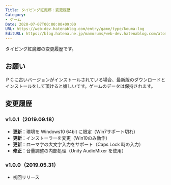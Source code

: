 ```yaml
---
Title: タイピング紅魔郷：変更履歴
Category:
- ゲーム
Date: 2020-07-07T00:00:00+09:00
URL: https://web-dev.hatenablog.com/entry/game/type/kouma-log
EditURL: https://blog.hatena.ne.jp/mamorums/web-dev.hatenablog.com/atom/entry/26006613436159392
---
```


タイピング紅魔郷の変更履歴です。


## お願い
ＰＣに古いバージョンがインストールされている場合、最新版のダウンロードとインストールをして頂けると嬉しいです。ゲームのデータは保持されます。


## 変更履歴
### v1.0.1（2019.09.18）
- **更新**：環境を Windows10 64bit に限定（Win7サポート切れ）
- **更新**：インストーラーを変更（Win10のみ動作）
- **更新**：ローマ字の大文字入力をサポート（Caps Lock 時の入力）
- **修正**：音量調整の内部処理（Unity AudioMixer を使用）

### v1.0.0（2019.05.31）
- 初回リリース
